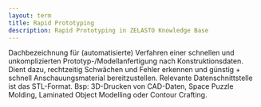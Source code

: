 ```yaml
---
layout: term
title: Rapid Prototyping
description: Rapid Prototyping in ZELASTO Knowledge Base
---
```


Dachbezeichnung für (automatisierte) Verfahren einer schnellen und unkomplizierten Prototyp-/Modellanfertigung nach Konstruktionsdaten. Dient dazu, rechtzeitig Schwächen und Fehler erkennen und günstig + schnell Anschauungsmaterial bereitzustellen.  Relevante Datenschnittstelle ist das STL-Format. Bsp: 3D-Drucken von CAD-Daten, Space Puzzle Molding, Laminated Object Modelling oder Contour Crafting.
